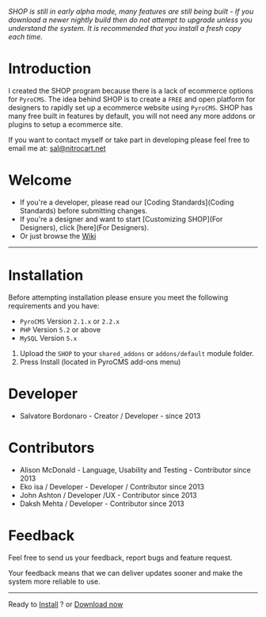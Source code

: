 *SHOP is still in early alpha mode, many features are still being built - If you download a newer nightly build then do not attempt to upgrade unless you understand the system. It is recommended that you install a fresh copy each time.*


# Introduction

I created the SHOP program because there is a lack of ecommerce options for `PyroCMS`. The idea behind SHOP is to create a `FREE` and open platform for designers to rapidly set up a ecommerce website using `PyroCMS`. SHOP has many free built in features by default, you will not need any more addons or plugins to setup a ecommerce site.

If you want to contact myself or take part in developing please feel free to email me at: sal@nitrocart.net


# Welcome #

* If you're a developer, please read our [Coding Standards](Coding Standards) before submitting changes.
* If you're a designer and want to start [Customizing SHOP](For Designers), click [here](For Designers).
* Or just browse the [Wiki](https://bitbucket.org/pyromaniac/shop-for-pyrocms/wiki)


**********


# Installation

Before attempting installation please ensure you meet the following requirements and you have:

* `PyroCMS` Version `2.1.x` or `2.2.x`
* `PHP` Version `5.2` or above
* `MySQL`  Version `5.x`


1. Upload the `SHOP` to your `shared_addons` or `addons/default` module folder.
2. Press Install (located in PyroCMS add-ons menu)


# Developer
* Salvatore Bordonaro - Creator / Developer - since 2013

# Contributors
* Alison McDonald - Language, Usability and Testing  - Contributor since 2013
* Eko isa / Developer - Developer / Contributor since 2013
* John Ashton / Developer /UX  - Contributor since 2013
* Daksh Mehta / Developer - Contributor since 2013



# Feedback
Feel free to send us your feedback, report bugs and feature request.

Your feedback means that we can deliver updates sooner and make the system more reliable to use.


**********

Ready to [Install](Installation) ? or [Download now](https://bitbucket.org/pyromaniac/shop-for-pyrocms/downloads)

